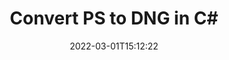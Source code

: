 ---
############################# Static ############################
layout: "auto-gen-conversion"
date: 2022-03-01T15:12:22
draft: false
otherformats: bmp dcm emf emz epub gif ico jp2 jpeg jpg pdf png psb psd svg svgz tex tga tif tiff webp wmf wmz xps
breadcrumb: PS to DNG in C#

############################# Head ############################
head_title: "PS to DNG Converter in C#"
head_description: "Convert PS to DNG in .NET using a few lines of code. Use the GroupDocs Document Conversion API to convert over 160 file formats."

############################# Header ############################
title: "Convert PS to DNG in C#"
description: "PS to DNG conversion with a few lines of .NET code"
bg_image: "https://cms.admin.containerize.com/templates/aspose/App_Themes/V3/images/bg/header1.png"
bg_overlay: false
button:
    enable: true

############################# SubMenu ############################
submenu:
    enable: true

    left:
        img_alt: "GroupDocs.Conversion for .NET"
        image: "https://cms.admin.containerize.com/templates/groupdocs/images/product-logos/90x90-noborder/groupdocs-conversion-net.png"
        product: "GroupDocs.Conversion"
        platform: ".NET"



############################# About ############################
about:
    enable: true
    title: "About GroupDocs.Conversion for .NET API"
    content: |
        [GroupDocs.Conversion for .NET](https://products.groupdocs.com/conversion/net/) can be used to convert Microsoft Word, Excel, PowerPoint, PDF, Visio and other formats. GroupDocs.Conversion is a standalone API that is suitable for back-end and internal systems where high performance is required. It does not depend on any software such as Microsoft or Open Office.
    

overview:
    enable: true
    content: |
        Convert your PS files to DNG in .NET easily. You can use just a couple of C# code lines in any platform of your choice like - Windows, Linux, macOS.
        You can try PS to DNG conversion for free and evaluate conversion results quality.  Along with simple file conversion scenarios you can try more advanced options for loading source PS file and for saving output DNG result. 
        
        For example, for the source PS file you may use the following load options:

        * auto-detect file format;
        * specify password for protected files (if file format supports it);
        * replace missing fonts to preserve document appearance.
        
        There are also advanced convert options for the DNG file:

        * convert specific document page or page range;
        * add a watermark to the converted DNG file and many more.

        Once conversion is completed you can save your DNG file to the local file path or any third-party storage like FTP, Amazon S3, Google Drive, Dropbox etc. Please note - to convert PS to DNG there is no need for any additional software installed - like MS Office, Open Office, Adobe Acrobat Reader etc.


############################# Steps ############################
steps:
    enable: true
    title_left: "Steps to convert PS to DNG in C#"
    content_left: |
        [GroupDocs.Conversion for .NET](https://products.groupdocs.com/conversion/net/) makes it easy for developers to convert a PS file to DNG with a few lines of code.
        
        * Create an instance of the Converter class and provide the file PS with the full path
        * Create and set ConvertOptions for DNG type.
        * Call the Converter.Convert method and pass the full path and format (DNG) as a parameter

    title_right: "System Requirements"
    content_right: |
        Basic conversion with GroupDocs.Conversion for .NET can be done in just a few simple steps. Our APIs are supported on all major platforms and operating systems. Before executing the code below, make sure you have the following prerequisites installed on your system.

        * Operating systems: Microsoft Windows, Linux, MacOS
        * Development environments: Microsoft Visual Studio, Xamarin, MonoDevelop
        * Frameworks: .NET Framework, .NET Standard, .NET Core, Mono
        * Get the latest GroupDocs.Conversion for .NET from [Nuget](https://www.nuget.org/packages/groupdocs.conversion)
         
    code: |
        ```csharp    
        // Load PS file
        var converter = new GroupDocs.Conversion.Converter("input.ps");
        // Set conversion parameters for DNG format
        var convertOptions = converter.GetPossibleConversions()["dng"].ConvertOptions;
        // Convert to DNG format
        converter.Convert("output.dng", convertOptions);
        ```

demos:
    enable: true
    title: "PS to DNG Live Demo"
    content: |
       Convert PS to DNG now by visiting the [GroupDocs.Conversion App](https://products.groupdocs.app/conversion/family) website. Online demo has the following advantages
          

more_formats:
    enable: true
    title: "Other supported PS conversions in C#"
    content: "You can also convert PS to many other file formats. Please see the list below."
       
       
back_to_top:
    enable: true
---